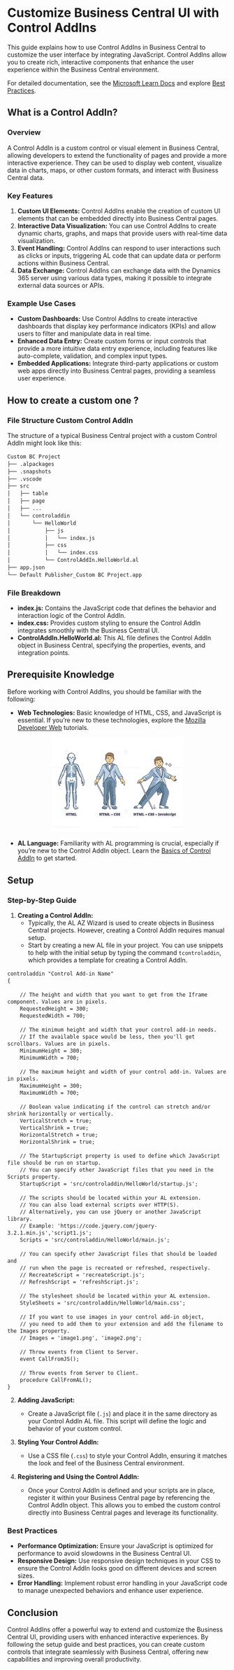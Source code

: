
# Customize Business Central UI with Control AddIns

This guide explains how to use Control AddIns in Business Central to customize the user interface by integrating JavaScript. Control AddIns allow you to create rich, interactive components that enhance the user experience within the Business Central environment.

For detailed documentation, see the [Microsoft Learn Docs](https://learn.microsoft.com/en-us/dynamics365/business-central/dev-itpro/developer/devenv-control-addin-style) and explore [Best Practices](https://learn.microsoft.com/en-us/dynamics365/business-central/dev-itpro/developer/devenv-control-addin-bestpractices).

## What is a Control AddIn?

### Overview
A Control AddIn is a custom control or visual element in Business Central, allowing developers to extend the functionality of pages and provide a more interactive experience. They can be used to display web content, visualize data in charts, maps, or other custom formats, and interact with Business Central data.

### Key Features
1. **Custom UI Elements:** Control AddIns enable the creation of custom UI elements that can be embedded directly into Business Central pages.
2. **Interactive Data Visualization:** You can use Control AddIns to create dynamic charts, graphs, and maps that provide users with real-time data visualization.
3. **Event Handling:** Control AddIns can respond to user interactions such as clicks or inputs, triggering AL code that can update data or perform actions within Business Central.
4. **Data Exchange:** Control AddIns can exchange data with the Dynamics 365 server using various data types, making it possible to integrate external data sources or APIs.

### Example Use Cases
- **Custom Dashboards:** Use Control AddIns to create interactive dashboards that display key performance indicators (KPIs) and allow users to filter and manipulate data in real time.
- **Enhanced Data Entry:** Create custom forms or input controls that provide a more intuitive data entry experience, including features like auto-complete, validation, and complex input types.
- **Embedded Applications:** Integrate third-party applications or custom web apps directly into Business Central pages, providing a seamless user experience.


## How to create a custom one ?

### File Structure Custom Control AddIn
The structure of a typical Business Central project with a custom Control AddIn might look like this:

```md
Custom BC Project
├── .alpackages
├── .snapshots
├── .vscode
├── src
│   ├── table
│   ├── page 
│   ├── ...
│   └── controladdin
│       └── HelloWorld
│           ├── js
│           │   └── index.js
│           ├── css
│           │   └── index.css
│           └── ControlAddIn.HelloWorld.al
├── app.json
└── Default Publisher_Custom BC Project.app
```

### File Breakdown
- **index.js:** Contains the JavaScript code that defines the behavior and interaction logic of the Control AddIn.
- **index.css:** Provides custom styling to ensure the Control AddIn integrates smoothly with the Business Central UI.
- **ControlAddIn.HelloWorld.al:** This AL file defines the Control AddIn object in Business Central, specifying the properties, events, and integration points.


## Prerequisite Knowledge

Before working with Control AddIns, you should be familiar with the following:

- **Web Technologies:** Basic knowledge of HTML, CSS, and JavaScript is essential. If you’re new to these technologies, explore the [Mozilla Developer Web](https://developer.mozilla.org/en-US/docs/Learn) tutorials.

<div align="center">
  <img width="300" alt="Shows an illustrated sun in light mode and a moon with stars in dark mode." src="./Resources/html_css_javascript_suit.webp">
</div>

- **AL Language:** Familiarity with AL programming is crucial, especially if you’re new to the Control AddIn object. Learn the [Basics of Control AddIn](https://learn.microsoft.com/en-us/dynamics365/business-central/dev-itpro/developer/devenv-control-addin-object) to get started.


## Setup

### Step-by-Step Guide
1. **Creating a Control AddIn:**
   - Typically, the AL AZ Wizard is used to create objects in Business Central projects. However, creating a Control AddIn requires manual setup.
   - Start by creating a new AL file in your project. You can use snippets to help with the initial setup by typing the command `tcontroladdin`, which provides a template for creating a Control AddIn.
```AL
controladdin "Control Add-in Name"
{

    // The height and width that you want to get from the Iframe component. Values are in pixels.
    RequestedHeight = 300;
    RequestedWidth = 700;

    // The minimum height and width that your control add-in needs. 
    // If the available space would be less, then you'll get scrollbars. Values are in pixels.
    MinimumHeight = 300;
    MinimumWidth = 700;

    // The maximum height and width of your control add-in. Values are in pixels.
    MaximumHeight = 300;
    MaximumWidth = 700;

    // Boolean value indicating if the control can stretch and/or shrink horizontally or vertically.
    VerticalStretch = true;
    VerticalShrink = true;
    HorizontalStretch = true;
    HorizontalShrink = true;

    // The StartupScript property is used to define which JavaScript file should be run on startup. 
    // You can specify other JavaScript files that you need in the Scripts property.
    StartupScript = 'src/controladdin/HelloWorld/startup.js';

    // The scripts should be located within your AL extension. 
    // You can also load external scripts over HTTP(S). 
    // Alternatively, you can use jQuery or another JavaScript library.
    // Example: 'https://code.jquery.com/jquery-3.2.1.min.js','script1.js';
    Scripts = 'src/controladdin/HelloWorld/main.js';

    // You can specify other JavaScript files that should be loaded and 
    // run when the page is recreated or refreshed, respectively.
    // RecreateScript = 'recreateScript.js';
    // RefreshScript = 'refreshScript.js';

    // The stylesheet should be located within your AL extension. 
    StyleSheets = 'src/controladdin/HelloWorld/main.css';

    // If you want to use images in your control add-in object, 
    // you need to add them to your extension and add the filename to the Images property.
    // Images = 'image1.png', 'image2.png';

    // Throw events from Client to Server.
    event CallFromJS();

    // Throw events from Server to Client.
    procedure CallFromAL();
}
```

2. **Adding JavaScript:**
   - Create a JavaScript file (`.js`) and place it in the same directory as your Control AddIn AL file. This script will define the logic and behavior of your custom control.

3. **Styling Your Control AddIn:**
   - Use a CSS file (`.css`) to style your Control AddIn, ensuring it matches the look and feel of the Business Central environment.

4. **Registering and Using the Control AddIn:**
   - Once your Control AddIn is defined and your scripts are in place, register it within your Business Central page by referencing the Control AddIn object. This allows you to embed the custom control directly into Business Central pages and leverage its functionality.

### Best Practices
- **Performance Optimization:** Ensure your JavaScript is optimized for performance to avoid slowdowns in the Business Central UI.
- **Responsive Design:** Use responsive design techniques in your CSS to ensure the Control AddIn looks good on different devices and screen sizes.
- **Error Handling:** Implement robust error handling in your JavaScript code to manage unexpected behaviors and enhance user experience.


## Conclusion

Control AddIns offer a powerful way to extend and customize the Business Central UI, providing users with enhanced interactive experiences. By following the setup guide and best practices, you can create custom controls that integrate seamlessly with Business Central, offering new capabilities and improving overall productivity.
